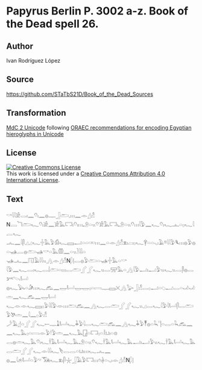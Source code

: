 # Papyrus Berlin P. 3002 a-z. Book of the Dead spell 26.

## Author 

Ivan Rodríguez López

## Source 

https://github.com/STaTbS21D/Book_of_the_Dead_Sources

## Transformation 

[MdC 2 Unicode](https://statbs21d.github.io/mdc2unicode.html) following [ORAEC recommendations for encoding Egyptian hieroglyphs in Unicode](https://github.com/oraec/recommendations-encoding-hieroglyphs)

## License 

<a rel="license" href="http://creativecommons.org/licenses/by/4.0/"><img alt="Creative Commons License" style="border-width:0" src="https://i.creativecommons.org/l/by/4.0/88x31.png" /></a><br />This work is licensed under a <a rel="license" href="http://creativecommons.org/licenses/by/4.0/">Creative Commons Attribution 4.0 International License</a>.

## Text 

<hiero><rubrum>𓎡𓇋𓇋𓀀𓂋𓏤𓈖𓄣𓏤𓈖𓐍𓊃𓃀𓂧𓈒𓏥𓈖</rubrum>𓁹𓊨𓀭<br>
N𓐙<rubrum>𓆓𓂧𓆑</rubrum>𓄣𓏤𓀀𓈖𓀀𓅓𓉐𓏤𓄣𓏤𓏥𓄂𓏏𓏭𓄣𓀀𓅓𓉐𓏤𓄂𓏏𓏭𓄣𓏥𓇋𓅱𓈖𓆑𓄣𓏤𓆑𓊵𓏏𓊪𓆑𓇋𓐛𓆑<br>
𓂜𓈖𓇋𓋴𓈎𓈎𓆑𓏶𓅓𓅱𓀁𓆑𓈙𓂝𓏏𓏏𓏒𓏥𓈖𓏏𓁹𓊨𓀭𓁷𓏤𓐞𓏤𓊪𓆑𓋁𓏏𓏏𓈅𓏤𓄿𓎼𓇋𓇋𓅱𓆰𓏥𓐍𓅱𓐍𓏏𓊛𓐛𓐍𓂧𓊛𓎡𓏏𓅓𓏃𓈖𓏏𓏭𓍘𓇋𓇋𓏏<br>
𓊛𓂜𓈖𓉔𓄿𓇋𓇋𓏭𓂻𓁹𓊨𓀭N𓆄𓊤𓂋𓐍𓅱𓂧𓏏𓊛𓏶𓅓𓏏𓎡<br>
𓇋𓅱𓈖𓆑𓂋𓏤𓆑𓂋𓌃𓂧𓏏𓏥𓂋𓂧𓂾𓂾𓆑𓏭𓂋𓈝𓅓𓏏𓂻𓇋𓅱𓂝𓏤𓂝𓅱𓏭𓆑𓏭𓂋𓋴𓐍𓂋𓀒𓌪𓂡<br>
𓐍𓆑𓅂𓏏𓀏𓏥𓆑𓃹𓈖𓉿𓂡𓉿𓉿𓊪𓏏𓇯𓊃𓈙𓏴𓂻𓅬𓃀𓀭𓂋𓊪𓂝𓏏𓆇𓂝𓂋𓏏𓄒𓄒𓏛𓈖𓆑𓃹𓈖𓉿𓂡<br>
𓆑𓁹𓁹𓆑𓈙𓊪𓅱𓇋𓇋𓅱𓁺𓏥𓂧𓃹𓈖𓂻𓆑𓂋𓂧𓂾𓂾𓆑𓏭𓈎𓂋𓆑𓇋𓅱𓇋𓂡𓋴𓂋𓂧𓅱𓌗𓏛𓈖𓇋𓈖𓊪𓅱𓀭<br>
𓌳𓄿𓊨𓏏𓂾𓂾𓆑𓍿𓊃𓍞𓂡𓆑𓇓𓅱𓇋𓂋𓆑𓂧𓃹𓈖𓂻𓆑𓇓𓅱𓏣𓐍𓏏𓆗𓊹𓏏𓂋𓏏𓆗𓃹𓈖𓈖𓆑𓅓𓊪𓏏𓇯𓁹𓅱𓎗𓅱𓏛𓈖𓆑𓅓𓉗𓏏𓉐𓊪𓏏𓎛𓂓𓏤𓏏𓊖<br>
𓂋𓐍𓏛𓆑𓅓𓄣𓏤𓆑𓌂𓅓𓂡𓆑𓅓𓄂𓏏𓏭𓄣𓆑𓌂𓅓𓂡𓆑𓅓𓂝𓏤𓂝𓅱𓏭𓆑𓌂𓅓𓂡𓆑𓅓𓂋𓂧𓂾𓂾𓆑𓁹𓇋𓇋𓆑𓌸𓂋𓂋𓏏𓂓𓏤𓏥𓆑𓂜𓈖<br>
𓐍𓈖𓇋𓂉𓂡𓏏𓅱𓎻𓃝𓏤𓆑𓁷𓏤𓋴𓇼𓃀𓄿𓅱𓉐𓏥𓏌𓏤𓋀𓏏𓈅𓏤𓁹𓊨𓀭N𓆄𓊤<br></hiero>